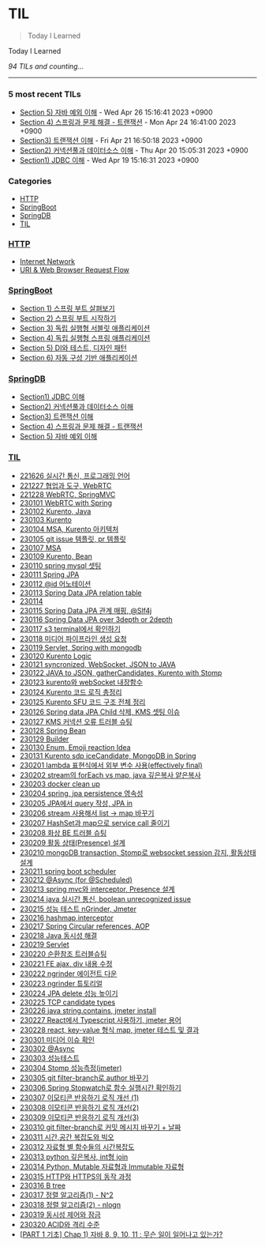 # TIL
> Today I Learned

Today I Learned


_94 TILs and counting..._

---

### 5 most recent TILs

- [Section 5) 자바 예외 이해](SpringDB/230425_section5.md) - Wed Apr 26 15:16:41 2023 +0900
- [Section 4) 스프링과 문제 해결 - 트랜잭션](SpringDB/230424_section4.md) - Mon Apr 24 16:41:00 2023 +0900
- [Section3) 트랜잭션 이해](SpringDB/230421_section3.md) - Fri Apr 21 16:50:18 2023 +0900
- [Section2) 커넥션풀과 데이터소스 이해](SpringDB/230420_section2.md) - Thu Apr 20 15:05:31 2023 +0900
- [Section1) JDBC 이해](SpringDB/230419_section1.md) - Wed Apr 19 15:16:31 2023 +0900

### Categories

- [HTTP](#HTTP)
- [SpringBoot](#SpringBoot)
- [SpringDB](#SpringDB)
- [TIL](#TIL)

### [HTTP](#HTTP)
- [Internet Network](HTTP/230706_Internet-Network.md)
- [URI & Web Browser Request Flow](HTTP/230706_URI-WebBrowser-RequestFlow.md)

### [SpringBoot](#SpringBoot)
- [Section 1) 스프링 부트 살펴보기](SpringBoot/230410_section1.md)
- [Section 2) 스프링 부트 시작하기](SpringBoot/230410_section2.md)
- [Section 3) 독립 실행형 서블릿 애플리케이션](SpringBoot/230411_section3.md)
- [Section 4) 독립 실행형 스프링 애플리케이션](SpringBoot/230412_section4.md)
- [Section 5) DI와 테스트, 디자인 패턴](SpringBoot/230413_section5.md)
- [Section 6) 자동 구성 기반 애플리케이션](SpringBoot/230414_section6.md)

### [SpringDB](#SpringDB)
- [Section1) JDBC 이해](SpringDB/230419_section1.md)
- [Section2) 커넥션풀과 데이터소스 이해](SpringDB/230420_section2.md)
- [Section3) 트랜잭션 이해](SpringDB/230421_section3.md)
- [Section 4) 스프링과 문제 해결 - 트랜잭션](SpringDB/230424_section4.md)
- [Section 5) 자바 예외 이해](SpringDB/230425_section5.md)

### [TIL](#TIL)
- [221626 실시간 통신, 프로그래밍 언어](TIL/221226.md)
- [221227 협업과 도구, WebRTC](TIL/221227.md)
- [221228 WebRTC, SpringMVC](TIL/221228.md)
- [230101 WebRTC with Spring](TIL/230101.md)
- [230102 Kurento, Java](TIL/230102.md)
- [230103 Kurento](TIL/230103.md)
- [230104 MSA, Kurento 아키텍처](TIL/230104.md)
- [230105 git issue 템플릿, pr 템플릿](TIL/230105.md)
- [230107 MSA](TIL/230107.md)
- [230109 Kurento, Bean](TIL/230109.md)
- [230110 spring mysql 셋팅](TIL/230110.md)
- [230111 Spring JPA](TIL/230111.md)
- [230112 @id 어노테이션](TIL/230112.md)
- [230113 Spring Data JPA relation table](TIL/230113.md)
- [230114](TIL/230114.md)
- [230115 Spring Data JPA 관계 매핑, @Slf4j](TIL/230115.md)
- [230116 Spring Data JPA over 3depth or 2depth](TIL/230116.md)
- [230117 s3 terminal에서 확인하기](TIL/230117.md)
- [230118 미디어 파이프라인 생성 요청](TIL/230118.md)
- [230119 Servlet, Spring with mongodb](TIL/230119.md)
- [230120 Kurento Logic](TIL/230120.md)
- [230121 syncronized, WebSocket, JSON to JAVA](TIL/230121.md)
- [230122 JAVA to JSON, gatherCandidates, Kurento with Stomp](TIL/230122.md)
- [230123 kurento와 webSocket 내장함수](TIL/230123.md)
- [230124 Kurento 코드 로직 총정리](TIL/230124.md)
- [230125 Kurento SFU 코드 구조 전체 정리](TIL/230125.md)
- [230126 Spring data JPA Child 삭제, KMS 셋팅 이슈](TIL/230126.md)
- [230127 KMS 커넥션 오류 트러블 슈팅](TIL/230127.md)
- [230128 Spring Bean](TIL/230128.md)
- [230129 Builder](TIL/230129.md)
- [230130 Enum, Emoji reaction Idea](TIL/230130.md)
- [230131 Kurento sdp iceCandidate, MongoDB in Spring](TIL/230131.md)
- [230201 lambda 표현식에서 외부 변수 사용(effectively final)](TIL/230201.md)
- [230202 stream의 forEach vs map, java 깊은복사 얕은복사](TIL/230202.md)
- [230203 docker clean up](TIL/230203.md)
- [230204 spring, jpa persistence 영속성](TIL/230204.md)
- [230205 JPA에서 query 작성, JPA in](TIL/230205.md)
- [230206 stream 사용해서 list -> map 바꾸기](TIL/230206.md)
- [230207 HashSet과 map으로 service call 줄이기](TIL/230207.md)
- [230208 화상 BE 트러블 슈팅](TIL/230208.md)
- [230209 활동 상태(Presence) 설계](TIL/230209.md)
- [230210 mongoDB transaction, Stomp로 websocket session 감지, 활동상태 설계](TIL/230210.md)
- [230211 spring boot scheduler](TIL/230211.md)
- [230212 @Async (for @Scheduled)](TIL/230212.md)
- [230213 spring mvc와 interceptor, Presence 설계](TIL/230213.md)
- [230214 java 실시간 통신, boolean unrecognized issue](TIL/230214.md)
- [230215 성능 테스트 nGrinder, Jmeter](TIL/230215.md)
- [230216 hashmap,interceptor](TIL/230216.md)
- [230217 Spring Circular references, AOP](TIL/230217.md)
- [230218 Java 동시성 해결](TIL/230218.md)
- [230219 Servlet](TIL/230219.md)
- [230220 순환참조 트러블슈팅](TIL/230220.md)
- [230221 FE ajax, div 내용 수정](TIL/230221.md)
- [230222 ngrinder 에이전트 다운](TIL/230222.md)
- [230223 ngrinder 튜토리얼](TIL/230223.md)
- [230224 JPA delete 성능 높이기](TIL/230224.md)
- [230225 TCP candidate types](TIL/230225.md)
- [230226 java string.contains, jmeter install](TIL/230226.md)
- [230227 React에서 Typescript 사용하기, jmeter 용어](TIL/230227.md)
- [230228 react, key-value 형식 map, jmeter 테스트 및 결과](TIL/230228.md)
- [230301 미디어 이슈 확인](TIL/230301.md)
- [230302 @Async](TIL/230302.md)
- [230303 성능테스트](TIL/230303.md)
- [230304 Stomp 성능측정(jmeter)](TIL/230304.md)
- [230305 git filter-branch로 author 바꾸기](TIL/230305.md)
- [230306 Spring Stopwatch로 함수 실행시간 확인하기](TIL/230306.md)
- [230307 이모티콘 반응하기 로직 개선 (1)](TIL/230307.md)
- [230308 이모티콘 반응하기 로직 개선(2)](TIL/230308.md)
- [230309 이모티콘 반응하기 로직 개선(3)](TIL/230309.md)
- [230310 git filter-branch로 커밋 메시지 바꾸기 + 날짜](TIL/230310.md)
- [230311 시간,공간 복잡도와 빅오](TIL/230311.md)
- [230312 자료형 별 함수들의 시간복잡도](TIL/230312.md)
- [230313 python 깊은복사, int형 join](TIL/230313.md)
- [230314 Python, Mutable 자료형과 Immutable 자료형](TIL/230314.md)
- [230315 HTTP와 HTTPS의 동작 과정](TIL/230315.md)
- [230316 B tree](TIL/230316.md)
- [230317 정렬 알고리즘(1) - N^2](TIL/230317.md)
- [230318 정렬 알고리즘(2) - nlogn](TIL/230318.md)
- [230319 동시성 제어와 잠금](TIL/230319.md)
- [230320 ACID와 격리 수준](TIL/230320.md)
- [[PART 1 기초] Chap 1) 자바 8, 9, 10, 11 : 무슨 일이 일어나고 있는가?](TIL/230411.md)

[1]: https://github.com/suzieep/TIL

